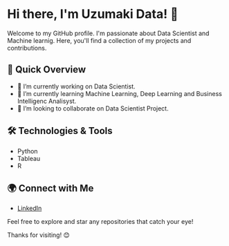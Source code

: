 # Hi there, I'm Uzumaki Data! 👋

Welcome to my GitHub profile. I'm passionate about Data Scientist and Machine learnig. Here, you'll find a collection of my projects and contributions.

## 🚀 Quick Overview

- 🔭 I’m currently working on Data Scientist.
- 🌱 I’m currently learning Machine Learning, Deep Learning and Business Intelligenc Analisyst.
- 👯 I’m looking to collaborate on Data Scientist Project.

## 🛠️ Technologies & Tools

- Python
- Tableau
- R


## 🌍 Connect with Me

- [LinkedIn](https://www.linkedin.com/in/uzumaki-data-116742273/)

Feel free to explore and star any repositories that catch your eye!

Thanks for visiting! 😊
